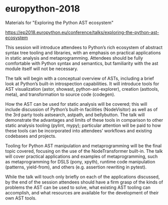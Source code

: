 # europython-2018
Materials for "Exploring the Python AST ecosystem"

https://ep2018.europython.eu/conference/talks/exploring-the-python-ast-ecosystem

This session will introduce attendees to Python’s rich ecosystem of abstract syntax tree tooling and libraries, with an emphasis on practical applications in static analysis and metaprogramming. Attendees should be fully comfortable with Python syntax and semantics, but familiarity with the ast module itself will not be necessary.

The talk will begin with a conceptual overview of ASTs, including a brief look at Python’s built-in introspection capabilities. It will introduce tools for AST visualization (astor, showast, python-ast-explorer), creation (asttools, meta), and transformation to source code (codegen).

How the AST can be used for static analysis will be covered; this will include discussion of Python’s built-in facilities (NodeVisitor) as well as of the 3rd party tools astsearch, astpath, and bellybutton. The talk will demonstrate the advantages and limits of these tools in comparison to other static analysis tooling (pylint, mypy); particular attention will be paid to how these tools can be incorporated into attendees’ workflows and existing codebases and projects.

Tooling for Python AST manipulation and metaprogramming will be the final topic covered, focusing on the use of the NodeTransformer built-in. The talk will cover practical applications and examples of metaprogramming, such as metaprogramming for DSLS (pony, xpyth), runtime code manipulation (patterns, yield-from), and others (e.g. assertion rewriting in pytest).

While the talk will touch only briefly on each of the applications discussed, by the end of the session attendees should have a firm grasp of the kinds of problems the AST can be used to solve, what existing AST tooling can accomplish, and what resources are available for the development of their own AST tools.


